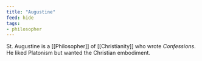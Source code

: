 ```yaml
---
title: "Augustine"
feed: hide
tags:
- philosopher
---
```


St. Augustine is a [[Philosopher]] of [[Christianity]] who wrote _Confessions_. He liked Platonism but wanted the Christian embodiment. 